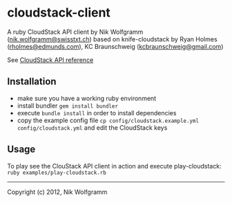 # cloudstack-client

A ruby CloudStack API client by Nik Wolfgramm (<nik.wolfgramm@swisstxt.ch>) based on knife-cloudstack by Ryan Holmes (<rholmes@edmunds.com>), KC Braunschweig (<kcbraunschweig@gmail.com>)

See [CloudStack API reference](http://download.cloud.com/releases/3.0.3/api_3.0.3/TOC_Domain_Admin.html)

## Installation
 - make sure you have a working ruby environment
 - install bundler `gem install bundler`
 - execute `bundle install` in order to install dependencies
 - copy the example config file `cp config/cloudstack.example.yml config/cloudstack.yml` and edit the CloudStack keys

## Usage 
To play see the ClouStack API client in action and execute play-cloudstack:
`ruby examples/play-cloudstack.rb`

***

Copyright (c) 2012, Nik Wolfgramm
